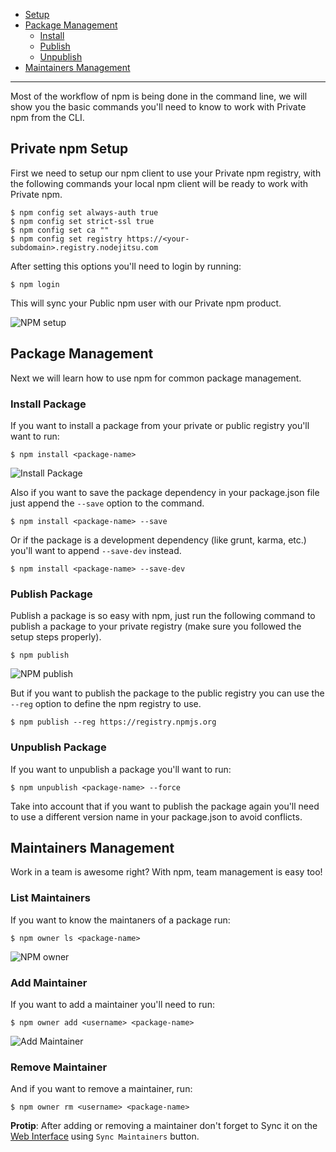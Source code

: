 * [Setup](#)
* [Package Management](#package-management)
	* [Install](#install-package)
	* [Publish](#publish-package)
	* [Unpublish](#unpublish-package)
* [Maintainers Management](#maintainers-management)

<hr>

Most of the workflow of npm is being done in the command line, we will show you the basic commands you'll need to know to work with Private npm from the CLI.


## Private npm Setup

First we need to setup our npm client to use your Private npm registry, with the following commands your local npm client will be ready to work with Private npm.

```
$ npm config set always-auth true
$ npm config set strict-ssl true
$ npm config set ca ""
$ npm config set registry https://<your-subdomain>.registry.nodejitsu.com
```
After setting this options you'll need to login by running:

```
$ npm login
```

This will sync your Public npm user with our Private npm product.

![NPM setup](https://versions.nodejitsu.com/id:handbook/resources/npm/npm_setup.png)

## Package Management

Next we will learn how to use npm for common package management.

### Install Package

If you want to install a package from your private or public registry you'll want to run:

```
$ npm install <package-name>
```

![Install Package](https://versions.nodejitsu.com/id:handbook/resources/npm/npm_install.gif)


Also if you want to save the package dependency in your package.json file just append the `--save` option to the command.
```
$ npm install <package-name> --save
```

Or if the package is a development dependency (like grunt, karma, etc.) you'll want to append `--save-dev` instead.

```
$ npm install <package-name> --save-dev
```

### Publish Package
Publish a package is so easy with npm, just run the following command to publish a package to your private registry (make sure you followed the setup steps properly).

```
$ npm publish
```

![NPM publish](https://versions.nodejitsu.com/id:handbook/resources/npm/npm_publish.gif)

But if you want to publish the package to the public registry you can use the `--reg` option to define the npm registry to use.

```
$ npm publish --reg https://registry.npmjs.org
```

### Unpublish Package

If you want to unpublish a package you'll want to run:

```
$ npm unpublish <package-name> --force
```

Take into account that if you want to publish the package again you'll need to use a different version name in your package.json to avoid conflicts.

## Maintainers Management

Work in a team is awesome right? With npm, team management is easy too!

### List Maintainers

If you want to know the maintaners of a package run:

```
$ npm owner ls <package-name>
```

![NPM owner](https://versions.nodejitsu.com/id:handbook/resources/npm/npm_owner_ls.gif)

### Add Maintainer

If you want to add a maintainer you'll need to run:

```
$ npm owner add <username> <package-name>
```

![Add Maintainer](https://versions.nodejitsu.com/id:handbook/resources/npm/npm_owner_add.gif)


### Remove Maintainer

And if you want to remove a maintainer, run:

```
$ npm owner rm <username> <package-name>
```

**Protip**: After adding or removing a maintainer don't forget to Sync it on the [Web Interface](web#sync-maintainers) using `Sync Maintainers` button.


[meta:title]: <> (Command Line Interface)
